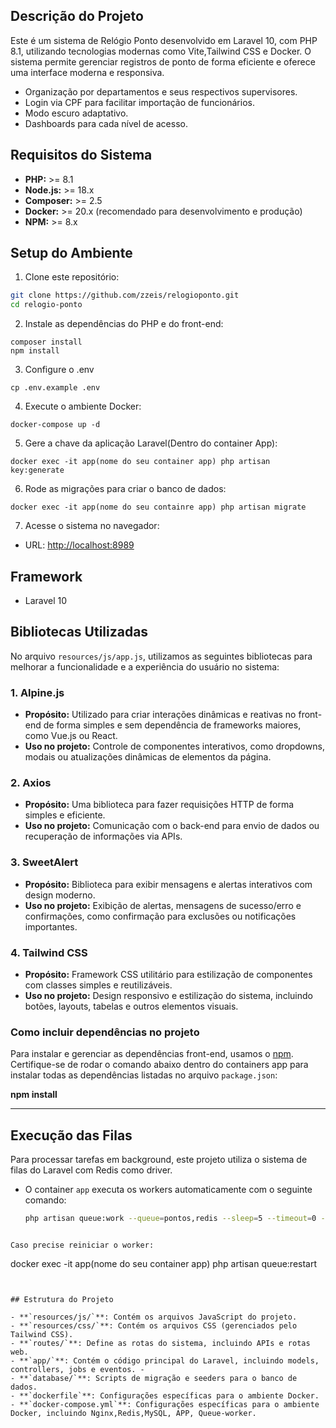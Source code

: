 

## Descrição do Projeto

Este é um sistema de Relógio Ponto desenvolvido em Laravel 10, com PHP 8.1, utilizando tecnologias modernas como Vite,Tailwind CSS e Docker. O sistema permite gerenciar registros de ponto de forma eficiente e oferece uma interface moderna e responsiva.


- Organização por departamentos e seus respectivos supervisores. 
- Login via CPF para facilitar importação de funcionários. 
- Modo escuro adaptativo. 
- Dashboards para cada nível de acesso. 

## Requisitos do Sistema

- **PHP:** >= 8.1
- **Node.js:** >= 18.x
- **Composer:** >= 2.5
- **Docker:** >= 20.x (recomendado para desenvolvimento e produção)
- **NPM:** >= 8.x


## Setup do Ambiente

1. Clone este repositório:
```bash
git clone https://github.com/zzeis/relogioponto.git
cd relogio-ponto
```

2.  Instale as dependências do PHP e do front-end:
``` 
composer install 
npm install 
```

3.  Configure o .env 
```
cp .env.example .env 
```
4. Execute o ambiente Docker:
``` 
docker-compose up -d
```
5.  Gere a chave da aplicação Laravel(Dentro do container App): 
```
docker exec -it app(nome do seu container app) php artisan key:generate
```

6. Rode as migrações para criar o banco de dados:
```
docker exec -it app(nome do seu containre app) php artisan migrate
```
7. Acesse o sistema no navegador: 
 - URL: [http://localhost:8989](http://localhost:8989)
 
## Framework
- Laravel 10 

## Bibliotecas Utilizadas

No arquivo `resources/js/app.js`, utilizamos as seguintes bibliotecas para melhorar a funcionalidade e a experiência do usuário no sistema:

### 1. **Alpine.js**

- **Propósito:** Utilizado para criar interações dinâmicas e reativas no front-end de forma simples e sem dependência de frameworks maiores, como Vue.js ou React.
- **Uso no projeto:** Controle de componentes interativos, como dropdowns, modais ou atualizações dinâmicas de elementos da página.

### 2. **Axios**

- **Propósito:** Uma biblioteca para fazer requisições HTTP de forma simples e eficiente.
- **Uso no projeto:** Comunicação com o back-end para envio de dados ou recuperação de informações via APIs.

### 3. **SweetAlert**

- **Propósito:** Biblioteca para exibir mensagens e alertas interativos com design moderno.
- **Uso no projeto:** Exibição de alertas, mensagens de sucesso/erro e confirmações, como confirmação para exclusões ou notificações importantes.

### 4. **Tailwind CSS**

- **Propósito:** Framework CSS utilitário para estilização de componentes com classes simples e reutilizáveis.
- **Uso no projeto:** Design responsivo e estilização do sistema, incluindo botões, layouts, tabelas e outros elementos visuais.


### Como incluir dependências no projeto

Para instalar e gerenciar as dependências front-end, usamos o [npm](https://www.npmjs.com/). Certifique-se de rodar o comando abaixo dentro do containers app para instalar todas as dependências listadas no arquivo `package.json`:

**npm install**


---



## Execução das Filas

Para processar tarefas em background, este projeto utiliza o sistema de filas do Laravel com Redis como driver.

- O container `app` executa os workers automaticamente com o seguinte comando:
  ```bash
  php artisan queue:work --queue=pontos,redis --sleep=5 --timeout=0 --max-jobs=1000

```

Caso precise reiniciar o worker:
```
docker exec -it app(nome do seu container app) php artisan queue:restart
```


## Estrutura do Projeto

- **`resources/js/`**: Contém os arquivos JavaScript do projeto. 
- **`resources/css/`**: Contém os arquivos CSS (gerenciados pelo Tailwind CSS). 
- **`routes/`**: Define as rotas do sistema, incluindo APIs e rotas web. 
- **`app/`**: Contém o código principal do Laravel, incluindo models, controllers, jobs e eventos. -
- **`database/`**: Scripts de migração e seeders para o banco de dados. 
- **`dockerfile`**: Configurações específicas para o ambiente Docker.
- **`docker-compose.yml`**: Configurações específicas para o ambiente Docker, incluindo Nginx,Redis,MySQL, APP, Queue-worker.
